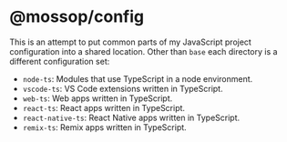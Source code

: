 # @mossop/config

This is an attempt to put common parts of my JavaScript project configuration
into a shared location. Other than `base` each directory is a different
configuration set:

* `node-ts`: Modules that use TypeScript in a node environment.
* `vscode-ts`: VS Code extensions written in TypeScript.
* `web-ts`: Web apps written in TypeScript.
* `react-ts`: React apps written in TypeScript.
* `react-native-ts`: React Native apps written in TypeScript.
* `remix-ts`: Remix apps written in TypeScript.

